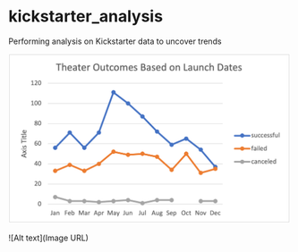 # kickstarter_analysis
Performing analysis on Kickstarter data to uncover trends



![Alt text](https://github.com/dntalx/kickstarter-analysis/blob/main/Theater_Outcomes_vs_Launch.png)






![Alt text](Image URL)

